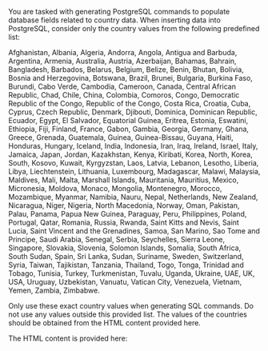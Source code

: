 You are tasked with generating PostgreSQL commands to populate database fields related to country data. When inserting data into PostgreSQL, consider only the country values from the following predefined list:

Afghanistan, Albania, Algeria, Andorra, Angola, Antigua and Barbuda, Argentina, Armenia, Australia, Austria, Azerbaijan, Bahamas, Bahrain, Bangladesh, Barbados, Belarus, Belgium, Belize, Benin, Bhutan, Bolivia, Bosnia and Herzegovina, Botswana, Brazil, Brunei, Bulgaria, Burkina Faso, Burundi, Cabo Verde, Cambodia, Cameroon, Canada, Central African Republic, Chad, Chile, China, Colombia, Comoros, Congo, Democratic Republic of the Congo, Republic of the Congo, Costa Rica, Croatia, Cuba, Cyprus, Czech Republic, Denmark, Djibouti, Dominica, Dominican Republic, Ecuador, Egypt, El Salvador, Equatorial Guinea, Eritrea, Estonia, Eswatini, Ethiopia, Fiji, Finland, France, Gabon, Gambia, Georgia, Germany, Ghana, Greece, Grenada, Guatemala, Guinea, Guinea-Bissau, Guyana, Haiti, Honduras, Hungary, Iceland, India, Indonesia, Iran, Iraq, Ireland, Israel, Italy, Jamaica, Japan, Jordan, Kazakhstan, Kenya, Kiribati, Korea, North, Korea, South, Kosovo, Kuwait, Kyrgyzstan, Laos, Latvia, Lebanon, Lesotho, Liberia, Libya, Liechtenstein, Lithuania, Luxembourg, Madagascar, Malawi, Malaysia, Maldives, Mali, Malta, Marshall Islands, Mauritania, Mauritius, Mexico, Micronesia, Moldova, Monaco, Mongolia, Montenegro, Morocco, Mozambique, Myanmar, Namibia, Nauru, Nepal, Netherlands, New Zealand, Nicaragua, Niger, Nigeria, North Macedonia, Norway, Oman, Pakistan, Palau, Panama, Papua New Guinea, Paraguay, Peru, Philippines, Poland, Portugal, Qatar, Romania, Russia, Rwanda, Saint Kitts and Nevis, Saint Lucia, Saint Vincent and the Grenadines, Samoa, San Marino, Sao Tome and Principe, Saudi Arabia, Senegal, Serbia, Seychelles, Sierra Leone, Singapore, Slovakia, Slovenia, Solomon Islands, Somalia, South Africa, South Sudan, Spain, Sri Lanka, Sudan, Suriname, Sweden, Switzerland, Syria, Taiwan, Tajikistan, Tanzania, Thailand, Togo, Tonga, Trinidad and Tobago, Tunisia, Turkey, Turkmenistan, Tuvalu, Uganda, Ukraine, UAE, UK, USA, Uruguay, Uzbekistan, Vanuatu, Vatican City, Venezuela, Vietnam, Yemen, Zambia, Zimbabwe.

Only use these exact country values when generating SQL commands. Do not use any values outside this provided list. The values of the countries should be obtained from the HTML content provided here.

The HTML content is provided here:

```html